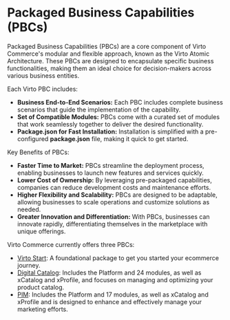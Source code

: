 # Packaged Business Capabilities (PBCs)

Packaged Business Capabilities (PBCs) are a core component of Virto Commerce's modular and flexible approach, known as the Virto Atomic Architecture. These PBCs are designed to encapsulate specific business functionalities, making them an ideal choice for decision-makers across various business entities.

Each Virto PBC includes:

* **Business End-to-End Scenarios:** Each PBC includes complete business scenarios that guide the implementation of the capability.
* **Set of Compatible Modules:** PBCs come with a curated set of modules that work seamlessly together to deliver the desired functionality.
* **Package.json for Fast Installation:** Installation is simplified with a pre-configured **package.json** file, making it quick to get started.

Key Benefits of PBCs:

* **Faster Time to Market:** PBCs streamline the deployment process, enabling businesses to launch new features and services quickly.
* **Lower Cost of Ownership:** By leveraging pre-packaged capabilities, companies can reduce development costs and maintenance efforts.
* **Higher Flexibility and Scalability:** PBCs are designed to be adaptable, allowing businesses to scale operations and customize solutions as needed.
* **Greater Innovation and Differentiation:** With PBCs, businesses can innovate rapidly, differentiating themselves in the marketplace with unique offerings.

Virto Commerce currently offers three PBCs:

* [Virto Start](https://github.com/VirtoCommerce/vc-deploy-dev/pkgs/container/virtostart): A foundational package to get you started your ecommerce journey.
* [Digital Catalog](https://github.com/VirtoCommerce/vc-module-x-catalog/releases/tag/3.803.0): Includes the Platform and 24 modules, as well as xCatalog and xProfile, and focuses on managing and optimizing your product catalog.
* [PIM](https://github.com/VirtoCommerce/vc-module-profile-experience-api/releases/tag/3.811.0): Includes the Platform and 17 modules, as well as xCatalog and xProfile and is designed to enhance and effectively manage your marketing efforts.

